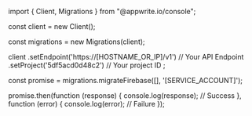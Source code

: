import { Client, Migrations } from "@appwrite.io/console";

const client = new Client();

const migrations = new Migrations(client);

client
    .setEndpoint('https://[HOSTNAME_OR_IP]/v1') // Your API Endpoint
    .setProject('5df5acd0d48c2') // Your project ID
;

const promise = migrations.migrateFirebase([], '[SERVICE_ACCOUNT]');

promise.then(function (response) {
    console.log(response); // Success
}, function (error) {
    console.log(error); // Failure
});